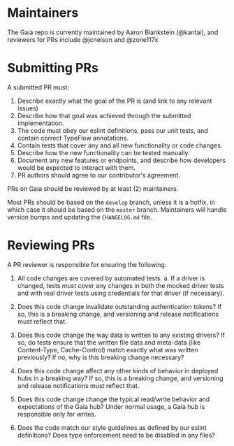 # Maintainers

The Gaia repo is currently maintained by Aaron Blankstein (@kantai), and reviewers for PRs include
@jcnelson and @zone117x

# Submitting PRs

A submitted PR must:

1. Describe exactly what the goal of the PR is (and link to any relevant issues)
2. Describe how that goal was achieved through the submitted implementation.
3. The code must obey our eslint definitions, pass our unit tests, and
   contain correct TypeFlow annotations.
4. Contain tests that cover any and all new functionality or code changes.
5. Describe how the new functionality can be tested manually.
6. Document any new features or endpoints, and describe how developers
   would be expected to interact with them.
7. PR authors should agree to our contributor's agreement.

PRs on Gaia should be reviewed by at least (2) maintainers.

Most PRs should be based on the `develop` branch, unless it is a hotfix, in which case
 it should be based on the `master` branch. Maintainers will handle version bumps and updating
 the `CHANGELOG.md` file.

# Reviewing PRs

A PR reviewer is responsible for ensuring the following:

1. All code changes are covered by automated tests. 
  a. If a driver is changed, tests _must_ cover any changes in both the mocked driver
  tests and with real driver tests using credentials for that driver (if necessary).
  
2. Does this code change invalidate outstanding authentication tokens? If so,
   this is a breaking change, and versioning and release notifications must
   reflect that.

3. Does this code change the way data is written to any existing drivers? If so,
   do tests ensure that the written file data and meta-data (like Content-Type, Cache-Control)
   match exactly what was written previously? If no, why is this breaking change necessary?

4. Does this code change affect any other kinds of behavior in deployed hubs in a
   breaking way? If so, this is a breaking change, and versioning and release notifications
   must reflect that.

5. Does this code change change the typical read/write behavior and expectations of the Gaia
   hub? Under normal usage, a Gaia hub is responsible only for writes.

6. Does the code match our style guidelines as defined by our eslint definitions? Does type
   enforcement need to be disabled in any files?
